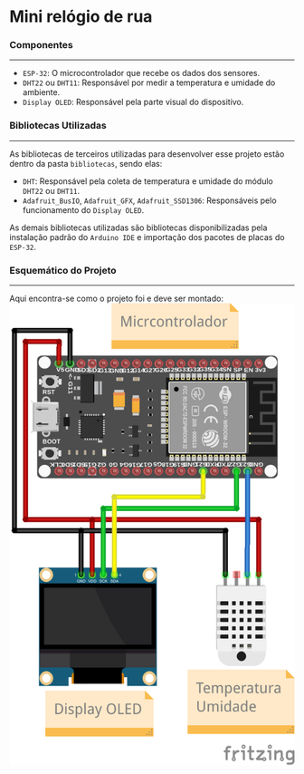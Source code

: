 # Mini relógio de rua

### Componentes
---

- `ESP-32`: O microcontrolador que recebe os dados dos sensores.
- `DHT22` ou `DHT11`: Responsável por medir a temperatura e umidade do ambiente.
- `Display OLED`: Responsável pela parte visual do dispositivo.

### Bibliotecas Utilizadas
---

As bibliotecas de terceiros utilizadas para desenvolver esse projeto estão dentro da pasta `bibliotecas`, sendo elas:

- `DHT`: Responsável pela coleta de temperatura e umidade do módulo `DHT22` ou `DHT11`.
- `Adafruit_BusIO`, `Adafruit_GFX`, `Adafruit_SSD1306`: Responsáveis pelo funcionamento do `Display OLED`.

As demais bibliotecas utilizadas são bibliotecas disponibilizadas pela instalação padrão do `Arduino IDE` e importação dos pacotes de placas do `ESP-32`.

### Esquemático do Projeto
---

Aqui encontra-se como o projeto foi e deve ser montado:
![Esquemático do projeto](./esquematico.png "Esquema do projeto")